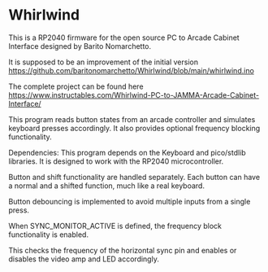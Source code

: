 # Whirlwind

This is a RP2040 firmware for the open source PC to Arcade Cabinet Interface designed by Barito Nomarchetto.

It is supposed to be an improvement of the initial version https://github.com/baritonomarchetto/Whirlwind/blob/main/whirlwind.ino

The complete project can be found here https://www.instructables.com/Whirlwind-PC-to-JAMMA-Arcade-Cabinet-Interface/

This program reads button states from an arcade controller and simulates keyboard presses accordingly. 
It also provides optional frequency blocking functionality.

Dependencies: This program depends on the Keyboard and pico/stdlib libraries.
It is designed to work with the RP2040 microcontroller.

Button and shift functionality are handled separately. Each button can have a normal and a shifted function, much like a real keyboard.

Button debouncing is implemented to avoid multiple inputs from a single press.

When SYNC_MONITOR_ACTIVE is defined, the frequency block functionality is enabled.

This checks the frequency of the horizontal sync pin and enables or disables the video amp and LED accordingly.

